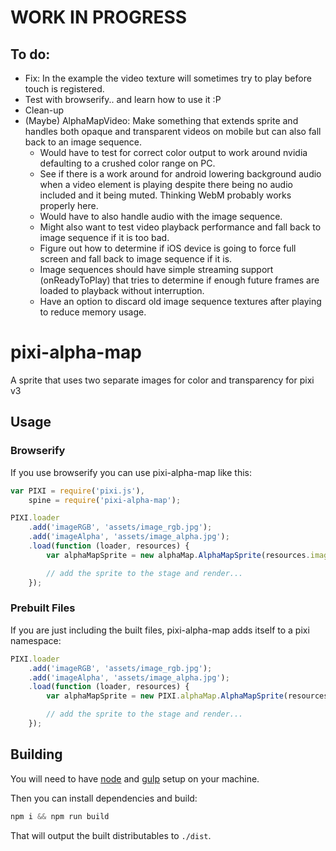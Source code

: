 # WORK IN PROGRESS
## To do:
- Fix: In the example the video texture will sometimes try to play before touch is registered.
- Test with browserify.. and learn how to use it :P
- Clean-up
- (Maybe) AlphaMapVideo: Make something that extends sprite and handles both opaque and transparent videos on mobile but can also fall back to an image sequence.
    - Would have to test for correct color output to work around nvidia defaulting to a crushed color range on PC.
    - See if there is a work around for android lowering background audio when a video element is playing despite there being no audio included and it being muted. Thinking WebM probably works properly here.
    - Would have to also handle audio with the image sequence.
    - Might also want to test video playback performance and fall back to image sequence if it is too bad.
    - Figure out how to determine if iOS device is going to force full screen and fall back to image sequence if it is.
    - Image sequences should have simple streaming support (onReadyToPlay) that tries to determine if enough future frames are loaded to playback without interruption.
    - Have an option to discard old image sequence textures after playing to reduce memory usage.

# pixi-alpha-map

A sprite that uses two separate images for color and transparency for pixi v3

## Usage

### Browserify

If you use browserify you can use pixi-alpha-map like this:

```js
var PIXI = require('pixi.js'),
    spine = require('pixi-alpha-map');

PIXI.loader
    .add('imageRGB', 'assets/image_rgb.jpg');
    .add('imageAlpha', 'assets/image_alpha.jpg');
    .load(function (loader, resources) {
        var alphaMapSprite = new alphaMap.AlphaMapSprite(resources.imageRGB.texture, resources.imageAlpha.texture);

        // add the sprite to the stage and render...
    });
```

### Prebuilt Files

If you are just including the built files, pixi-alpha-map adds itself to a pixi namespace:

```js
PIXI.loader
    .add('imageRGB', 'assets/image_rgb.jpg');
    .add('imageAlpha', 'assets/image_alpha.jpg');
    .load(function (loader, resources) {
        var alphaMapSprite = new PIXI.alphaMap.AlphaMapSprite(resources.imageRGB.texture, resources.imageAlpha.texture);

        // add the sprite to the stage and render...
    });
```

## Building

You will need to have [node][node] and [gulp][gulp] setup on your machine.

Then you can install dependencies and build:

```js
npm i && npm run build
```

That will output the built distributables to `./dist`.

[node]:       http://nodejs.org/
[gulp]:       http://gulpjs.com/